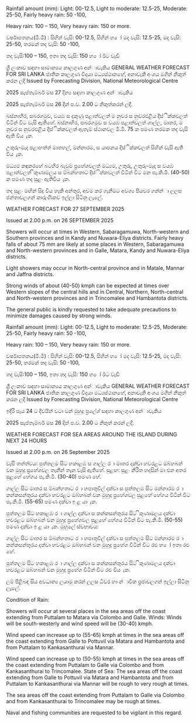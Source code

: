 Rainfall amount (mm): Light: 00-12.5, Light to moderate: 12.5-25, Moderate: 25-50, Fairly heavy rain: 50 -100,

Heavy rain: 100 – 150, Very heavy rain: 150 or more.

වර්ෂාපතනය(මි.මී) : සිහින් වැසි: 00-12.5, සිහින් හ ෝ මද වැසි: 12.5-25, මද වැසි: 25-50, තරමක් තද වැසි: 50 -100,

තද වැසි:100 – 150, ඉතා තද වැසි: 150 හ ෝ ඊට වැඩි

ශ්‍රී ලංකාව සඳහා සාමාන්‍යය කාලගුණ අන්‍ාවැකිය GENERAL WEATHER FORECAST FOR SRI LANKA ජාතික කාලගුණ විදයා මධ්‍යස්ථානහේ, අනාවැකි අංශය මගින් නිකුත් කරන ලදි Issued by Forecasting Division, National Meteorological Centre

2025 සැප්තැම්බර් මස 27 දින්‍ය සඳහා කාලගුණ අන්‍ාවැකිය

2025 සැප්තැම්බර් මස 26 දින්‍ ප.ව. 2.00 ට නිකුත්කරන්‍ ලදී.

බස්නාහිර, සබරගමුව, වයඹ ස දකුණු පළාත්වලත් ම නුවර ස නුවරඑළිය දිස්ික්කවලත් විටින් විට වැසි ඇතිහේ. බස්නාහිර, සබරගමුව ස වයඹ පළාත්වලත් ගාල්ල, මාතර, ම නුවර ස නුවරඑළිය දිස්ික්කවලත් ඇතැම් ස්ථානවල මි.මී. 75 ක පමණ තරමක තද වැසි ඇති විය ැක.

උතුරු-මැද පළාහත්ත් මාතහල්, මන්නාරම, ස යාපනය දිස්ික්කවලත් සිහින් වැසි ඇති විය ැක.

මධ්‍යම කඳුකරහේ බටහිර බැවුම් ප්‍රහේශවලත් මධ්‍යම, උතුරු, උතුරු-මැද ස වයඹ පළාත්වලත් ිකුණාමලය ස ම්බන්හතාට දිස්ික්කවලත් විටින් විට මන පැ.කි.මී. (40-50) ක පමණ තද සුළං ඇතිවිය ැක.

තද සුළං මඟින් සිදු විය හැකි අන්‍තුර, අවම කර ගැනීමට අවශ්‍ය පියවර ගන්න්‍ා ලලස ජන්‍තාවලගන් කාරුණිකව ඉල්ලා සිටිනු ලැලේ.

WEATHER FORECAST FOR 27 SEPTEMBER 2025

Issued at 2.00 p.m. on 26 SEPTEMBER 2025

Showers will occur at times in Western, Sabaragamuwa, North-western and Southern provinces and in Kandy and Nuwara-Eliya districts. Fairly heavy falls of about 75 mm are likely at some places in Western, Sabaragamuwa and North-western provinces and in Galle, Matara, Kandy and Nuwara-Eliya districts.

Light showers may occur in North-central province and in Matale, Mannar and Jaffna districts.

Strong winds of about (40-50) kmph can be expected at times over Western slopes of the central hills and in Central, Northern, North-central and North-western provinces and in Trincomalee and Hambantota districts.

The general public is kindly requested to take adequate precautions to minimize damages caused by strong winds.

Rainfall amount (mm): Light: 00-12.5, Light to moderate: 12.5-25, Moderate: 25-50, Fairly heavy rain: 50 -100,

Heavy rain: 100 – 150, Very heavy rain: 150 or more.

වර්ෂාපතනය(මි.මී) : සිහින් වැසි: 00-12.5, සිහින් හ ෝ මද වැසි: 12.5-25, මද වැසි: 25-50, තරමක් තද වැසි: 50 -100,

තද වැසි:100 – 150, ඉතා තද වැසි: 150 හ ෝ ඊට වැඩි

ශ්‍රී ලංකාව සඳහා සාමාන්‍යය කාලගුණ අන්‍ාවැකිය GENERAL WEATHER FORECAST FOR SRI LANKA ජාතික කාලගුණ විදයා මධ්‍යස්ථානහේ, අනාවැකි අංශය මගින් නිකුත් කරන ලදි Issued by Forecasting Division, National Meteorological Centre

ඉදිරි පැය 24 ට දිවයින්‍ වටා වන්‍ මුහුදු ප්‍රලේශ්‍ සඳහා කාලගුණ අන්‍ාවැකිය

2025 සැප්තැම්බර් මස 26 දින්‍ ප.ව. 2.00 ට නිකුත් කරන්‍ ලදී.

WEATHER FORECAST FOR SEA AREAS AROUND THE ISLAND DURING NEXT 24 HOURS

Issued at 2.00 p.m. on 26 September 2025

වැසි තත්ත්වය: පුත්තලම සිට හකාළඹ ස ගාල්ල ර ා මාතර දක්වා හවරළට ඔබ්හබන් වන මුහුදු ප්‍රහේශවල තැනින් තැන වැසි ඇතිහේ. සුළඟ: සුළං නිරිත හදසින් මා එන අතර සුළහේ හේගය පැ.කි.මී. (30-40) පමණ හේ.

ගාල්ල සිට මාතර ස ම්බන්හතාට ර ා හපාතුවිල් දක්වා ස පුත්තලම සිට මන්නාරම ර ා කන්කසන්තුරය දක්වා හවරළට ඔබ්හබන් වන මුහුදු ප්‍රහේශවල සුළහේ හේගය විටින් විට පැ.කි.මී. (55-65) පමණ දක්වා ඉ ළ යා ැක.

පුත්තලම සිට හකාළඹ ර ා ගාල්ල දක්වා ස කන්කසන්තුරය සිට ිකුණාමලය දක්වා හවරළට ඔබ්හබන් වන මුහුදු ප්‍රහේශවල සුළහේ හේගය විටින් විට පැ.කි.මී. (50-55) පමණ දක්වා ඉ ළ යා ැක. මුහුලේ ස්වභාවය:

ගාල්ල සිට මාතර ස ම්බන්හතාට ර ා හපාතුවිල් දක්වා ස පුත්තලම සිට මන්නාරම ර ා කන්කසන්තුරය දක්වා හවරළට ඔබ්හබන් වන මුහුදු ප්‍රහේශ විටින් විට රළු හ ෝ ඉතා රළු හේ.

පුත්තලම සිට හකාළඹ ර ා ගාල්ල දක්වා ස කන්කසන්තුරය සිට ිකුණාමලය දක්වා හවරළට ඔබ්හබන් වන මුහුදු ප්‍රහේශ විටින් විට රළු විය ැක.

ලම් පිළිබඳ සිය අවධාන්‍ය ලයාමු කරන්‍ ලලස ධීවර හා න්‍ාවික ප්‍රජාවලගන් ඉල්ලා සිටිනු ලැලේ.

Condition of Rain:

Showers will occur at several places in the sea areas off the coast extending from Puttalam to Matara via Colombo and Galle. Winds: Winds will be south-westerly and wind speed will be (30-40) kmph.

Wind speed can increase up to (55-65) kmph at times in the sea areas off the coast extending from Galle to Pottuvil via Matara and Hambantota and from Puttalam to Kankasanthurai via Mannar.

Wind speed can increase up to (50-55) kmph at times in the sea areas off the coast extending from Puttalam to Galle via Colombo and from Kankasanthurai to Trincomalee. State of Sea: The sea areas off the coast extending from Galle to Pottuvil via Matara and Hambantota and from Puttalam to Kankasanthurai via Mannar will be rough to very rough at times.

The sea areas off the coast extending from Puttalam to Galle via Colombo and from Kankasanthurai to Trincomalee may be rough at times.

Naval and fishing communities are requested to be vigilant in this regard.